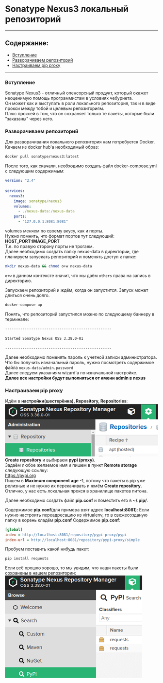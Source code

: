 # Sonatype Nexus3 локальный репозиторий  

---
## Содержание:
* [Вступление](#вступление)
* [Разворачиваем репозиторий](#разворачиваем-репозиторий)
* [Настраиваем pip proxy](#настраиваем-pip-proxy)
---

### Вступление
Sonatype Nexus3 - отличный опенсорсный продукт, который окажет неоценимую помощь программистам в условиях чебурнета.  
Он может как и выступать в роли локального репозитория, так и в виде прокси между тобой и целевым репозиториям.  
Плюс проксей в том, что он сохраняет только те пакеты, которые были "заказаны" через него.  

### Разворачиваем репозиторий
Для разворачивания локального репозитория нам потребуется Docker.  
Качаем из docker hub'а необходимый образ:
```bash
docker pull sonatype/nexus3:latest
```

После того, как скачали, необходимо создать файл docker-compose.yml с следующим содержимым:

```yml
version: "2.4"

services:
  nexus3:
    image: sonatype/nexus3
    volumes:
      - ./nexus-data:/nexus-data
    ports:
      - "127.0.0.1:8081:8081"
```

volumes меняем по своему вкусу, как и порты.  
Нужно помнить, что формат портов тут следующий: **HOST_PORT:IMAGE_PORT**  
Т.е. по правую сторону порты не трогаем.  
Далее необходимо создать папку nexus-data в директории, где планируем запускать репозиторий и поменять доступ к папке: 
```bash
mkdir nexus-data && chmod o+w nexus-data
```
`o+w` в данном контексте значит, что мы даём `others` права на запись в директорию.  

Запускаем репозиторий и ждём, когда он запустится. Запуск может длиться очень долго.
```bash
docker-compose up
```
Понять, что репозиторий запустился можно по следующему баннеру в терминале:  
```
-------------------------------------------------

Started Sonatype Nexus OSS 3.38.0-01

-------------------------------------------------
```

Далее необходимо поменять пароль к учетной записи администратора. Что бы получить изначальный пароль, нужно посмотреть содержимое файла `nexus-data/admin.password`  
Далее следуем указаниям wizard'а по изначальной настройке.  
**Далее все настройки будут выполняться от имени admin в nexus**  

### Настраиваем pip proxy

Идём в **настройки(шестерёнка), Repository, Repositories**:  
![nexus repository location](images/nexus3RepositoriesLocation.png)  
**Create repository** и выбираем **pypi (proxy)**.  
Задаём любое желаемое имя и пишем в пункт **Remote storage** следующую ссылку:  
https://pypi.org  
Пишем в **Maximum component age** -1, потому что пакеты в pip уже релизные и не нужно их перекачивать и жмём **Create repository**.   
Отлично, у нас есть локальная прокся в хранилище пакетов питона.  

Далее необходимо создать файл **pip.conf** и поместить его в **~/.pip/**.

Содержимое **pip.conf**(для примера взят адрес **localhost:8081**):
Если нужно настроить переадресацию из virtualenv, то в свежесозданую папку в корень кладём **pip.conf**
Содержимое **pip.conf**:
```ini
[global]
index = http://localhost:8081/repository/pypi-proxy/pypi
index-url = http://localhost:8081/repository/pypi-proxy/simple
```

Пробуем поставить какой нибудь пакет:
```bash
pip install requests
```
Если всё прошло хорошо, то мы увидим, что наши пакеты были сохранены в нашем репозитории:  
![pypiPacketsList](images/nexus3PypiPacketsList.png)

